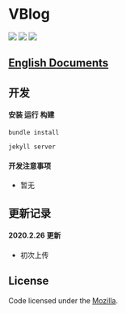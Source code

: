 # VBlog

![](https://img.shields.io/badge/vue-2.5.2-brightgreen.svg) ![](https://img.shields.io/badge/element--ui-2.3.5-brightgreen.svg) ![](https://img.shields.io/badge/vant-1.1.2-brightgreen.svg)


## [English Documents](README-EN.md)





## 开发

#### 安装 运行 构建

    bundle install

    jekyll server


#### 开发注意事项

- 暂无

## 更新记录

#### 2020.2.26 更新
- 初次上传



## License

Code licensed under the [Mozilla](LICENSE).


